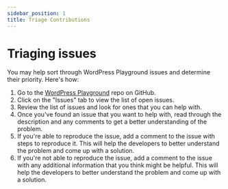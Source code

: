 ```yaml
---
sidebar_position: 1
title: Triage Contributions
---
```


# Triaging issues

You may help sort through WordPress Playground issues and determine their priority. Here's how:

1. Go to the [WordPress Playground](https://github.com/khulnasoft-lab/wordpress-playground/issues) repo on GitHub.
2. Click on the "Issues" tab to view the list of open issues.
3. Review the list of issues and look for ones that you can help with.
4. Once you've found an issue that you want to help with, read through the description and any comments to get a better understanding of the problem.
5. If you're able to reproduce the issue, add a comment to the issue with steps to reproduce it. This will help the developers to better understand the problem and come up with a solution.
6. If you're not able to reproduce the issue, add a comment to the issue with any additional information that you think might be helpful. This will help the developers to better understand the problem and come up with a solution.
